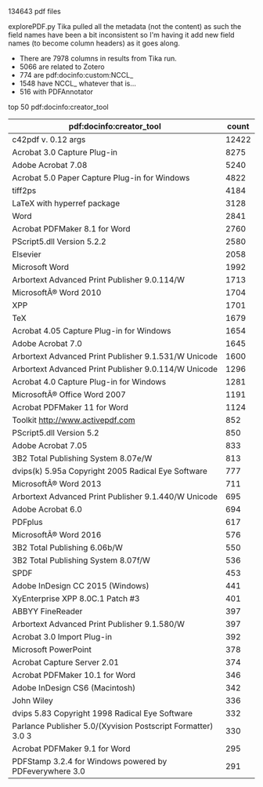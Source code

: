 134643 pdf files

explorePDF.py Tika pulled all the metadata (not the content) as such the field names have been a bit inconsistent
so I'm having it add new field names (to become column headers) as it goes along. 

  * There are 7978 columns in results from Tika run.
  * 5066 are related to Zotero
  * 774 are pdf:docinfo:custom:NCCL_
  * 1548 have NCCL_ whatever that is...
  * 516 with PDFAnnotator

top 50 pdf:docinfo:creator_tool

| pdf:docinfo:creator_tool                                     | count |
|--------------------------------------------------------------|-------|
| c42pdf v. 0.12 args                                          | 12422 |
| Acrobat 3.0 Capture Plug-in                                  | 8275  |
| Adobe Acrobat 7.08                                           | 5240  |
| Acrobat 5.0 Paper Capture Plug-in for Windows                | 4822  |
| tiff2ps                                                      | 4184  |
| LaTeX with hyperref package                                  | 3128  |
| Word                                                         | 2841  |
| Acrobat PDFMaker 8.1 for Word                                | 2760  |
| PScript5.dll Version 5.2.2                                   | 2580  |
| Elsevier                                                     | 2058  |
| Microsoft Word                                               | 1992  |
| Arbortext Advanced Print Publisher 9.0.114/W                 | 1713  |
| MicrosoftÂ® Word 2010                                        | 1704  |
| XPP                                                          | 1701  |
| TeX                                                          | 1679  |
| Acrobat 4.05 Capture Plug-in for Windows                     | 1654  |
| Adobe Acrobat 7.0                                            | 1645  |
| Arbortext Advanced Print Publisher 9.1.531/W Unicode         | 1600  |
| Arbortext Advanced Print Publisher 9.0.114/W Unicode         | 1296  |
| Acrobat 4.0 Capture Plug-in for Windows                      | 1281  |
| MicrosoftÂ® Office Word 2007                                 | 1191  |
| Acrobat PDFMaker 11 for Word                                 | 1124  |
| Toolkit http://www.activepdf.com                             | 852   |
| PScript5.dll Version 5.2                                     | 850   |
| Adobe Acrobat 7.05                                           | 833   |
| 3B2 Total Publishing System 8.07e/W                          | 813   |
| dvips(k) 5.95a Copyright 2005 Radical Eye Software           | 777   |
| MicrosoftÂ® Word 2013                                        | 711   |
| Arbortext Advanced Print Publisher 9.1.440/W Unicode         | 695   |
| Adobe Acrobat 6.0                                            | 694   |
| PDFplus                                                      | 617   |
| MicrosoftÂ® Word 2016                                        | 576   |
| 3B2 Total Publishing 6.06b/W                                 | 550   |
| 3B2 Total Publishing System 8.07f/W                          | 536   |
| SPDF                                                         | 453   |
| Adobe InDesign CC 2015 (Windows)                             | 441   |
| XyEnterprise XPP 8.0C.1  Patch #3                            | 401   |
| ABBYY FineReader                                             | 397   |
| Arbortext Advanced Print Publisher 9.1.580/W                 | 397   |
| Acrobat 3.0 Import Plug-in                                   | 392   |
| Microsoft PowerPoint                                         | 378   |
| Acrobat Capture Server 2.01                                  | 374   |
| Acrobat PDFMaker 10.1 for Word                               | 346   |
| Adobe InDesign CS6 (Macintosh)                               | 342   |
| John Wiley                                                   | 336   |
| dvips 5.83 Copyright 1998 Radical Eye Software               | 332   |
| Parlance Publisher 5.0/(Xyvision Postscript Formatter) 3.0 3 | 330   |
| Acrobat PDFMaker 9.1 for Word                                | 295   |
| PDFStamp 3.2.4 for Windows powered by PDFeverywhere 3.0      | 291   |
